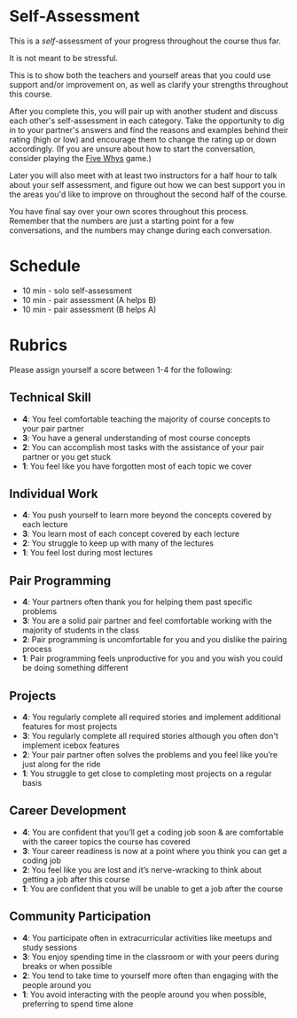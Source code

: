 # Self-Assessment

This is a *self*-assessment of your progress throughout the course thus far.

It is not meant to be stressful.

This is to show both the teachers and yourself areas that you could use support and/or improvement on, as well as clarify your strengths throughout this course.

After you complete this, you will pair up with another student and discuss each other's self-assessment in each category. Take the opportunity to dig in to your partner's answers and find the reasons and examples behind their rating (high or low) and encourage them to change the rating up or down accordingly. (If you are unsure about how to start the conversation, consider playing the [Five Whys](https://en.wikipedia.org/wiki/5_Whys) game.)

Later you will also meet with at least two instructors for a half hour to talk about your self assessment, and figure out how we can best support you in the areas you'd like to improve on throughout the second half of the course.

You have final say over your own scores throughout this process. Remember that the numbers are just a starting point for a few conversations, and the numbers may change during each conversation.

# Schedule

* 10 min - solo self-assessment
* 10 min - pair assessment (A helps B)
* 10 min - pair assessment (B helps A)

# Rubrics

Please assign yourself a score between 1-4 for the following:

## Technical Skill

- **4**: You feel comfortable teaching the majority of course concepts to your pair partner
- **3**: You have a general understanding of most course concepts
- **2**: You can accomplish most tasks with the assistance of your pair partner or you get stuck
- **1**: You feel like you have forgotten most of each topic we cover

## Individual Work

- **4**: You push yourself to learn more beyond the concepts covered by each lecture
- **3**: You learn most of each concept covered by each lecture
- **2**: You struggle to keep up with many of the lectures
- **1**: You feel lost during most lectures

## Pair Programming

- **4**: Your partners often thank you for helping them past specific problems
- **3**: You are a solid pair partner and feel comfortable working with the majority of students in the class 
- **2**: Pair programming is uncomfortable for you and you dislike the pairing process
- **1**: Pair programming feels unproductive for you and you wish you could be doing something different

## Projects

- **4**: You regularly complete all required stories and implement additional features for most projects
- **3**: You regularly complete all required stories although you often don't implement icebox features
- **2**: Your pair partner often solves the problems and you feel like you’re just along for the ride
- **1**: You struggle to get close to completing most projects on a regular basis

## Career Development

- **4**: You are confident that you’ll get a coding job soon & are comfortable with the career topics the course has covered
- **3**: Your career readiness is now at a point where you think you can get a coding job
- **2**: You feel like you are lost and it’s nerve-wracking to think about getting a job after this course
- **1**: You are confident that you will be unable to get a job after the course

## Community Participation

- **4**: You participate often in extracurricular activities like meetups and study sessions
- **3**: You enjoy spending time in the classroom or with your peers during breaks or when possible
- **2**: You tend to take time to yourself more often than engaging with the people around you
- **1**: You avoid interacting with the people around you when possible, preferring to spend time alone

